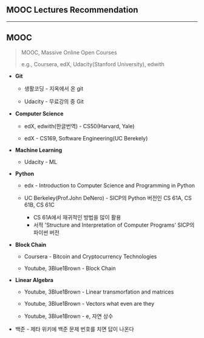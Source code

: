 ## MOOC Lectures Recommendation

---

## MOOC

> MOOC, Massive Online Open Courses
>
> e.g., Coursera, edX, Udacity(Stanford University), edwith

- **Git**
  
  - 생활코딩 - 지옥에서 온 git
  
  - Udacity - 무료강의 중 Git
  
- **Computer Science**
  
  - edX, edwith(한글번역) - CS50(Harvard, Yale)
  
  - edX - CS169, Software Engineering(UC Berekely)
  
- **Machine Learning**
  
  - Udacity - ML

- **Python**

  - edx - Introduction to Computer Science and Programming in Python
  
  - UC Berkeley(Prof.John DeNero) - SICP의 Python 버전인 CS 61A, CS 61B, CS 61C
    - CS 61A에서 재귀적인 방법을 많이 활용
    - 서적 'Structure and Interpretation of Computer Programs' SICP의 파이썬 버전
  
- **Block Chain**

  - Coursera - Bitcoin and Cryptocurrency Technologies
  
  - Youtube, 3Blue1Brown - Block Chain
  
- __Linear Algebra__

  - Youtube, 3Blue1Brown - Linear transmorfation and matrices

  - Youtube, 3Blue1Brown - Vectors what even are they
  - Youtube, 3Blue1Brown - e, 자연 상수

- 백준 - 제타 위키에 백준 문제 번호를 치면 답이 나온다